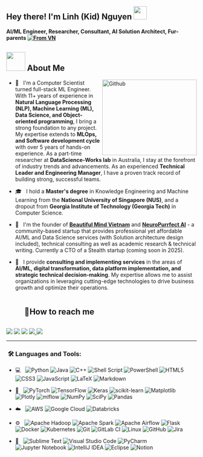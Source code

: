 <!--
**linhkid/linhkid** is a ✨ _special_ ✨ repository because its `README.md` (this file) appears on your GitHub profile.

Here are some ideas to get you started:

- 🔭 I’m currently working on ...
- 🌱 I’m currently learning ...
- 👯 I’m looking to collaborate on ...
- 🤔 I’m looking for help with ...
- 💬 Ask me about ...
- 📫 How to reach me: ...
- 😄 Pronouns: ...
- ⚡ Fun fact: ...
-->

<h2> Hey there! I'm Linh (Kid) Nguyen <img src="https://media.giphy.com/media/hvRJCLFzcasrR4ia7z/giphy.gif" width="35"></h2>

**AI/ML Engineer, Researcher, Consultant, AI Solution Architect, Fur-parents <a href="https://github.com/pedromxavier/flag-badges">
    <img src="https://raw.githubusercontent.com/pedromxavier/flag-badges/main/badges/VN.svg" alt="From VN">
</a>** 

## <picture><img src = "https://64.media.tumblr.com/tumblr_mc9uqd7o3B1qg6rkio1_500.gifv?raw=true" width = 50px></picture> About Me

<img align="right" width = 250px height = 200px alt="Github" src="https://github.com/Mo-Alsehli/Mo-Alsehli/assets/98949843/92f233e8-fd56-4521-bc8e-b48fe669209a" />

- 🐶 &nbsp; I'm a Computer Scientist turned full-stack ML Engineer. With 11+ years of experience in <b>Natural Language Processing (NLP), Machine Learning (ML), Data Science, and Object-oriented programming</b>, I bring a strong foundation to any project. My expertise extends to <b>MLOps, and Software development cycle</b> with over 5 years of hands-on experience. As a part-time researcher at <b>DataScience-Works lab</b> in Australia, I stay at the forefront of industry trends and advancements. As an experienced <b>Technical Leader and Engineering Manager</b>, I have a proven track record of building strong, successful teams.

- 🎓 &nbsp; I hold a <b>Master's degree</b> in Knowledge Engineering and Machine Learning from the <b>National University of Singapore (NUS)</b>, and a dropout from <b>Georgia Institute of Technology (Georgia Tech)</b> in Computer Science.

- 🔭 &nbsp; I'm the founder of <b><a href="https://beautifulmindvn.com/" target="blank">Beautiful Mind Vietnam</a></b> and <b><a href="http://neuropurrfectai.co/" target="blank">NeuroPurrfect AI</a></b> -  a community-based startup that provides professional yet affordable AI/ML and Data Science services (with Solution architecture design included), technical consulting as well as academic research & technical writing. Currently a CTO of a Stealth startup (coming soon in 2025).

- 🌱 &nbsp; I provide <b>consulting and implementing services</b> in the areas of <b>AI/ML, digital transformation, data platform implementation, and strategic technical decision-making</b>. My expertise allows me to assist organizations in leveraging cutting-edge technologies to drive business growth and optimize their operations.
  
  <!-- Connect with me -->
  <!--h2 without bottom border-->
  <div id="user-content-toc">
    <ul align="left">
      <summary><h2 style="display: inline-block">🤝How to reach me</h2></summary>
    </ul>
  <!--icons and links-->
  <p align="left">
<a href="https://linkedin.com/in/linhnguyenkhanh">
<img src="https://img.shields.io/badge/LinkedIn-0077B5?style=for-the-badge&logo=linkedin&logoColor=white" /></a>

<a href="https://neuropurrfectai.substack.com">
<img src="https://img.shields.io/badge/Substack-%23006f5c.svg?style=for-the-badge&logo=substack&logoColor=FF6719" /></a>

<a href="https://scholar.google.com/citations?user=cOQ7XW4AAAAJ&hl=en">
<img src="https://img.shields.io/badge/Google%20Scholar-4285F4?style=for-the-badge&logo=google-scholar&logoColor=white" /></a>

<a href="mailto:linh@neuropurrfectai.co">
<img src="https://img.shields.io/badge/Gmail-D14836?style=for-the-badge&logo=gmail&logoColor=white" />  
</a>

<a href="https://www.threads.net/@linkid91">
<img src="https://img.shields.io/badge/Threads-000000?style=for-the-badge&logo=Threads&logoColor=white" />  
</a>
  </p>
  </div>

---

<h3>  &nbsp;🛠️ Languages and Tools:</h3>

- 💻 &nbsp;
  ![Python](https://img.shields.io/badge/python-3670A0?style=for-the-badge&logo=python&logoColor=ffdd54)
  ![Java](https://img.shields.io/badge/java-%23ED8B00.svg?style=for-the-badge&logo=openjdk&logoColor=white)
  ![C++](https://img.shields.io/badge/c++-%2300599C.svg?style=for-the-badge&logo=c%2B%2B&logoColor=white)
  ![Shell Script](https://img.shields.io/badge/shell_script-%23121011.svg?style=for-the-badge&logo=gnu-bash&logoColor=white)
  ![PowerShell](https://img.shields.io/badge/PowerShell-%235391FE.svg?style=for-the-badge&logo=powershell&logoColor=white)
  ![HTML5](https://img.shields.io/badge/html5-%23E34F26.svg?style=for-the-badge&logo=html5&logoColor=white)
  ![CSS3](https://img.shields.io/badge/css3-%231572B6.svg?style=for-the-badge&logo=css3&logoColor=white)
  ![JavaScript](https://img.shields.io/badge/javascript-%23323330.svg?style=for-the-badge&logo=javascript&logoColor=%23F7DF1E)
  ![LaTeX](https://img.shields.io/badge/latex-%23008080.svg?style=for-the-badge&logo=latex&logoColor=white)
  ![Markdown](https://img.shields.io/badge/markdown-%23000000.svg?style=for-the-badge&logo=markdown&logoColor=white)

- 🤖 &nbsp;
  ![PyTorch](https://img.shields.io/badge/PyTorch-%23EE4C2C.svg?style=for-the-badge&logo=PyTorch&logoColor=white)
  ![TensorFlow](https://img.shields.io/badge/TensorFlow-%23FF6F00.svg?style=for-the-badge&logo=TensorFlow&logoColor=white)
  ![Keras](https://img.shields.io/badge/Keras-%23D00000.svg?style=for-the-badge&logo=Keras&logoColor=white)
  ![scikit-learn](https://img.shields.io/badge/scikit--learn-%23F7931E.svg?style=for-the-badge&logo=scikit-learn&logoColor=white)
  ![Matplotlib](https://img.shields.io/badge/Matplotlib-%23ffffff.svg?style=for-the-badge&logo=Matplotlib&logoColor=black)
  ![Plotly](https://img.shields.io/badge/Plotly-%233F4F75.svg?style=for-the-badge&logo=plotly&logoColor=white)
  ![mlflow](https://img.shields.io/badge/mlflow-%23d9ead3.svg?style=for-the-badge&logo=numpy&logoColor=blue)
  ![NumPy](https://img.shields.io/badge/numpy-%23013243.svg?style=for-the-badge&logo=numpy&logoColor=white)
  ![SciPy](https://img.shields.io/badge/SciPy-%230C55A5.svg?style=for-the-badge&logo=scipy&logoColor=%white)
  ![Pandas](https://img.shields.io/badge/pandas-%23150458.svg?style=for-the-badge&logo=pandas&logoColor=white)


- ☁️ &nbsp;
  ![AWS](https://img.shields.io/badge/AWS-%23FF9900.svg?style=for-the-badge&logo=amazon-aws&logoColor=white)
  ![Google Cloud](https://img.shields.io/badge/GoogleCloud-%234285F4.svg?style=for-the-badge&logo=google-cloud&logoColor=white)
  ![Databricks](https://img.shields.io/badge/Databricks-FF3621?style=for-the-badge&logo=Databricks&logoColor=white)
  
- ⚙️ &nbsp;
  ![Apache Hadoop](https://img.shields.io/badge/Apache%20Hadoop-66CCFF?style=for-the-badge&logo=apachehadoop&logoColor=black)
  ![Apache Spark](https://img.shields.io/badge/Apache%20Spark-FDEE21?style=flat-square&logo=apachespark&logoColor=black)
  ![Apache Airflow](https://img.shields.io/badge/Apache%20Airflow-017CEE?style=for-the-badge&logo=Apache%20Airflow&logoColor=white)
  ![Flask](https://img.shields.io/badge/flask-%23000.svg?style=for-the-badge&logo=flask&logoColor=white)
  ![Docker](https://img.shields.io/badge/docker-%230db7ed.svg?style=for-the-badge&logo=docker&logoColor=white)
  ![Kubernetes](https://img.shields.io/badge/kubernetes-%23326ce5.svg?style=for-the-badge&logo=kubernetes&logoColor=white)
  ![Git](https://img.shields.io/badge/git-%23F05033.svg?style=for-the-badge&logo=git&logoColor=white)
  ![GitLab CI](https://img.shields.io/badge/gitlab%20ci-%23181717.svg?style=for-the-badge&logo=gitlab&logoColor=white)
  ![Linux](https://img.shields.io/badge/Linux-FCC624?style=for-the-badge&logo=linux&logoColor=black)
  ![GitHub](https://img.shields.io/badge/github-%23121011.svg?style=for-the-badge&logo=github&logoColor=white)
  ![Jira](https://img.shields.io/badge/jira-%230A0FFF.svg?style=for-the-badge&logo=jira&logoColor=white)

  
- 🔧 &nbsp;
  ![Sublime Text](https://img.shields.io/badge/sublime_text-%23575757.svg?style=for-the-badge&logo=sublime-text&logoColor=important)
  ![Visual Studio Code](https://img.shields.io/badge/Visual%20Studio%20Code-0078d7.svg?style=for-the-badge&logo=visual-studio-code&logoColor=white)
  ![PyCharm](https://img.shields.io/badge/pycharm-143?style=for-the-badge&logo=pycharm&logoColor=black&color=black&labelColor=green)
  ![Jupyter Notebook](https://img.shields.io/badge/jupyter-%23FA0F00.svg?style=for-the-badge&logo=jupyter&logoColor=white)
  ![IntelliJ IDEA](https://img.shields.io/badge/IntelliJIDEA-000000.svg?style=for-the-badge&logo=intellij-idea&logoColor=white)
  ![Eclipse](https://img.shields.io/badge/Eclipse-FE7A16.svg?style=for-the-badge&logo=Eclipse&logoColor=white)
  ![Notion](https://img.shields.io/badge/Notion-%23000000.svg?style=for-the-badge&logo=notion&logoColor=white)

<br/>


